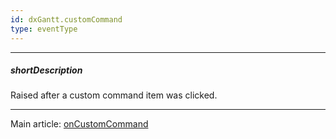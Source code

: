 ```yaml
---
id: dxGantt.customCommand
type: eventType
---
```

---
##### shortDescription
Raised after a custom command item was clicked.

---
Main article: [onCustomCommand](/Documentation/ApiReference/UI_Widgets/dxGantt/Configuration/#onCustomCommand)